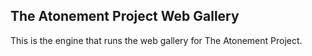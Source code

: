 ## The Atonement Project Web Gallery

This is the engine that runs the web gallery for The Atonement Project.

